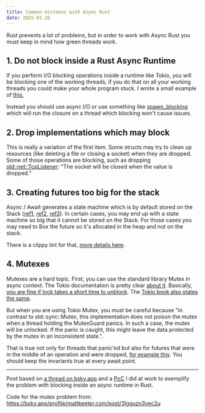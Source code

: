 ```yaml
---
title: Common mistakes with Async Rust 
date: 2025-01-26
---
```


Rust prevents a lot of problems, but in order to work with Async Rust you must keep in mind how green threads work.

## 1. Do not block inside a Rust Async Runtime

If you perform I/O blocking operations inside a runtime like Tokio, you will be blocking one of the working threads, if you do that on all your working threads you could make your whole program stuck. I wrote a small example of [this.](https://github.com/era/do-not-block-inside-rust-async)

Instead you should use async I/O or use something like [spawn_blocking](https://docs.rs/tokio/latest/tokio/task/fn.spawn_blocking.html) which will run the closure on a thread which blocking won't cause issues.

## 2. Drop implementations which may block

This is really a variation of the first item. Some structs may try to clean up resources (like deleting a file or closing a socket) when they are dropped. Some of those operations are blocking, such as dropping [std::net::TcpListener](https://doc.rust-lang.org/std/net/struct.TcpListener.html): "The socket will be closed when the value is dropped." 

## 3. Creating futures too big for the stack

Async / Await generates a state machine which is by default stored on the Stack ([ref1](https://eventhelix.com/rust/rust-to-assembly-async-await/), [ref2](https://www.youtube.com/watch?v=ThjvMReOXYM), [ref3](https://www.youtube.com/watch?v=bnmln9HtqEI)). In certain cases, you may end up with a state machine so big that it cannot be stored on the Stack. For those cases you may need to Box the future so it's allocated in the heap and not on the stack.

There is a clippy lint for that, [more details here](https://users.rust-lang.org/t/stack-overflow-in-async-main-function-due-to-excessive-stack-allocation-not-from-recursion/109571).

## 4. Mutexes 

Mutexes are a hard topic. First, you can use the standard library Mutex in async context. The Tokio documentation is pretty clear [about it](https://docs.rs/tokio/latest/tokio/sync/struct.Mutex.html#which-kind-of-mutex-should-you-use). Basically, [you are fine if lock takes a short time to unblock](https://github.com/tokio-rs/tokio/discussions/6785#discussioncomment-10365146). The [Tokio book also states the same](https://tokio.rs/tokio/tutorial/shared-state).

But when you are using Tokio Mutex, you must be careful because "in contrast to std::sync::Mutex, this implementation does not poison the mutex when a thread holding the MutexGuard panics. In such a case, the mutex will be unlocked. If the panic is caught, this might leave the data protected by the mutex in an inconsistent state.".

That is true not only for threads that panic'ed but also for futures that were in the middle of an operation and were dropped, [for example this](https://play.rust-lang.org/?version=stable&mode=debug&edition=2021&gist=b68c55f773aaaace2d805c3c656b21a9). You should keep the invariants true at every await point.


----

Post based on [a thread on bsky.app](https://bsky.app/profile/alilleybrinker.com/post/3lggs4l5y3k27) and a [PoC](https://github.com/era/do-not-block-inside-rust-async/tree/master) I did at work to exemplify the problem with blocking inside an async runtime in Rust.


Code for the mutex problem from: https://bsky.app/profile/mattkeeter.com/post/3lgguzn3vec2u

